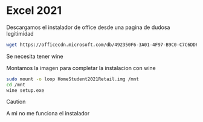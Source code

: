 # Excel 2021

Descargamos el instalador de office desde una pagina
de dudosa legitimidad
```sh
wget https://officecdn.microsoft.com/db/492350F6-3A01-4F97-B9C0-C7C6DDF67D60/media/es-ES/HomeStudent2021Retail.img
```

Se necesita tener wine

Montamos la imagen para completar la instalacion con wine
```sh
sudo mount -o loop HomeStudent2021Retail.img /mnt
cd /mnt
wine setup.exe
```
> [!CAUTION]
> A mi no me funciona el instalador

